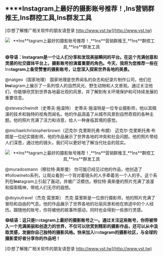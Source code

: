 ## ****Ins**tagram上最好的摄影账号推荐！,**Ins**营销群推王,**Ins**群控工具,**Ins**群发工具**

[😍想了解推广相关软件的朋友请登录 http://www.vst.tw](http://www.vst.tw)

 <center><img src="https://vst.tw/MP4/tuiguang/png/8.png" alt="**Ins**tagram上最好的摄影账号推荐！,**Ins**营销群推王,**Ins**群控工具,**Ins**群发工具"></center>

**😄导语：**Ins**tagram是一个让人们分享和发现美丽瞬间的平台。在这个充满创意和灵感的社交媒体平台上，摄影账号扮演着重要的角色。今天，我将为您推荐一些在**Ins**tagram上备受赞誉的摄影账号，让您深入探索世界各地的美景。**

@natgeo（国家地理）
国家地理是世界闻名的杂志和纪录片制作公司，他们在**Ins**tagram上展示了一系列惊人的自然风光、野生动物和人文景观。通过关注他们，你能够欣赏到世界各地最壮观的风景，并了解到有关环境保护和可持续发展的重要信息。

@steveschwindt（史蒂夫·施温特）
史蒂夫·施温特是一位专业摄影师，他以其精湛的技术和独特的视角而闻名。他的作品涵盖了从城市风景到自然奇观的各种主题。他的照片充满了活力和诗意，给人一种身临其境的感觉。

@michaelchristopherbrown（迈克尔·克里斯托弗·布朗）
迈克尔·克里斯托弗·布朗是一位纪实摄影师，他的作品展示了世界各地的冲突和社会问题。他的照片带给人们深思，通过他的镜头，我们可以更好地了解当代社会的现实。

 <center><img src="https://vst.tw/MP4/tuiguang/png/1.png" alt="**Ins**tagram上最好的摄影账号推荐！,**Ins**营销群推王,**Ins**群控工具,**Ins**群发工具"></center>

@muradosmann（穆拉特·奥斯曼）
你可能已经见过他的作品，他创造了#followmeto系列，让观众看到一个背对着镜头的人手牵着另一个人的手。这个系列在**Ins**tagram上引起了轰动，并被广泛模仿。穆拉特·奥斯曼的照片充满了浪漫和探索精神，带给人们无尽的遐想。

@doyoutravel（杰克·莫里斯）
杰克·莫里斯是一位旅行摄影师，他的照片充满了冒险和自由的气息。他的作品展示了世界各地的壮丽风景和他在旅途中的个人经历。跟随他的账号，你将被他的故事所感动，同时也会得到一些旅行灵感。

**😄结语：这只是**Ins**tagram上最好的摄影账号之一。通过关注这些账号，你将被带入一个充满美丽和创造力的世界，不仅可以欣赏到精彩的摄影作品，还可以从中汲取灵感，发掘你自己独特的摄影风格。快来加入**Ins**tagram的摄影社区，与全球的摄影爱好者分享你的作品吧！**

[😍想了解推广相关软件的朋友请登录 http://www.vst.tw](http://www.vst.tw)




